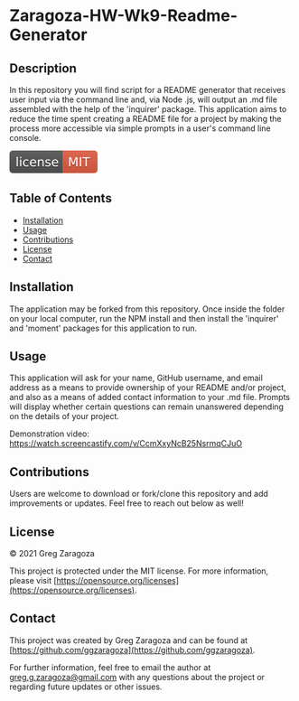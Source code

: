 
# Zaragoza-HW-Wk9-Readme-Generator
## Description
In this repository you will find script for a README generator that receives user input via the command line and, via Node .js, will output an .md file assembled with the help of the 'inquirer' package. This application aims to reduce the time spent creating a README file for a project by making the process more accessible via simple prompts in a user's command line console.

![MIT License](/badges/license-MIT-red.svg)
## Table of Contents
- [Installation](#installation)
- [Usage](#usage)
- [Contributions](#contributions)
- [License](#license)
- [Contact](#contact)
## Installation
The application may be forked from this repository. Once inside the folder on your local computer, run the NPM install and then install the 'inquirer' and 'moment' packages for this application to run.
## Usage
This application will ask for your name, GitHub username, and email address as a means to provide ownership of your README and/or project, and also as a means of added contact information to your .md file. Prompts will display whether certain questions can remain unanswered depending on the details of your project.

Demonstration video: <a href="https://watch.screencastify.com/v/CcmXxyNcB25NsrmqCJuO">https://watch.screencastify.com/v/CcmXxyNcB25NsrmqCJuO</a>
## Contributions
Users are welcome to download or fork/clone this repository and add improvements or updates. Feel free to reach out below as well!
## License
© 2021 Greg Zaragoza

This project is protected under the MIT license. For more information, please visit [https://opensource.org/licenses](https://opensource.org/licenses).

## Contact
This project was created by Greg Zaragoza and can be found at [https://github.com/ggzaragoza](https://github.com/ggzaragoza).

For further information, feel free to email the author at greg.g.zaragoza@gmail.com with any questions about the project or regarding future updates or other issues.
